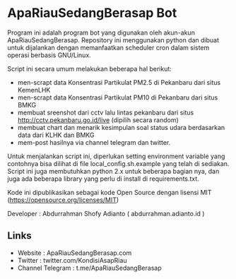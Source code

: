 ApaRiauSedangBerasap Bot
============================

Program ini adalah program bot yang digunakan oleh akun-akun ApaRiauSedangBerasap. Repository ini menggunakan python dan dibuat untuk dijalankan dengan memanfaatkan scheduler cron dalam sistem operasi berbasis GNU/Linux.

Script ini secara umum melakukan beberapa hal berikut:
- men-scrapt data Konsentrasi Partikulat PM2.5 di Pekanbaru dari situs KemenLHK
- men-scrapt data Konsentrasi Partikulat PM10 di Pekanbaru dari situs BMKG
- membuat sreenshot dari cctv lalu lintas pekanbaru dari situs http://cctv.pekanbaru.go.id/live (dipilih secara random)
- membuat chart dan menarik kesimpulan soal status udara berdasarkan data dari KLHK dan BMKG
- mem-post hasilnya via channel telegram dan twitter.

Untuk menjalankan script ini, diperlukan setting environment variable yang contohnya bisa dilihat di file local_config.sh.example yang telah di sediakan. Script ini juga membutuhkan python 2.x untuk beberapa bagian nya, dan juga ada beberapa library yang perlu di install di requirements.txt.

Kode ini dipublikasikan sebagai kode Open Source dengan lisensi MIT (https://opensource.org/licenses/MIT)

Developer : Abdurrahman Shofy Adianto ( abdurrahman.adianto.id )

## Links

- Website : ApaRiauSedangBerasap.com
- Twitter : twitter.com/KondisiAsapRiau
- Channel Telegram : t.me/ApaRiauSedangBerasap

